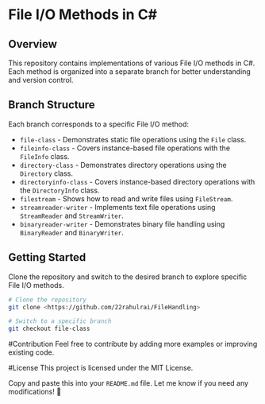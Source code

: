 # File I/O Methods in C#

## Overview
This repository contains implementations of various File I/O methods in C#. Each method is organized into a separate branch for better understanding and version control.

## Branch Structure
Each branch corresponds to a specific File I/O method:

- `file-class` - Demonstrates static file operations using the `File` class.
- `fileinfo-class` - Covers instance-based file operations with the `FileInfo` class.
- `directory-class` - Demonstrates directory operations using the `Directory` class.
- `directoryinfo-class` - Covers instance-based directory operations with the `DirectoryInfo` class.
- `filestream` - Shows how to read and write files using `FileStream`.
- `streamreader-writer` - Implements text file operations using `StreamReader` and `StreamWriter`.
- `binaryreader-writer` - Demonstrates binary file handling using `BinaryReader` and `BinaryWriter`.

## Getting Started
Clone the repository and switch to the desired branch to explore specific File I/O methods.

```sh
# Clone the repository
git clone <https://github.com/22rahulrai/FileHandling>

# Switch to a specific branch
git checkout file-class
```
#Contribution
Feel free to contribute by adding more examples or improving existing code.

#License
This project is licensed under the MIT License.

Copy and paste this into your `README.md` file. Let me know if you need any modifications! 🚀

